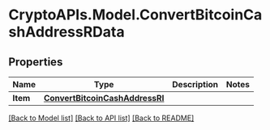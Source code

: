 # CryptoAPIs.Model.ConvertBitcoinCashAddressRData

## Properties

Name | Type | Description | Notes
------------ | ------------- | ------------- | -------------
**Item** | [**ConvertBitcoinCashAddressRI**](ConvertBitcoinCashAddressRI.md) |  | 

[[Back to Model list]](../README.md#documentation-for-models) [[Back to API list]](../README.md#documentation-for-api-endpoints) [[Back to README]](../README.md)

